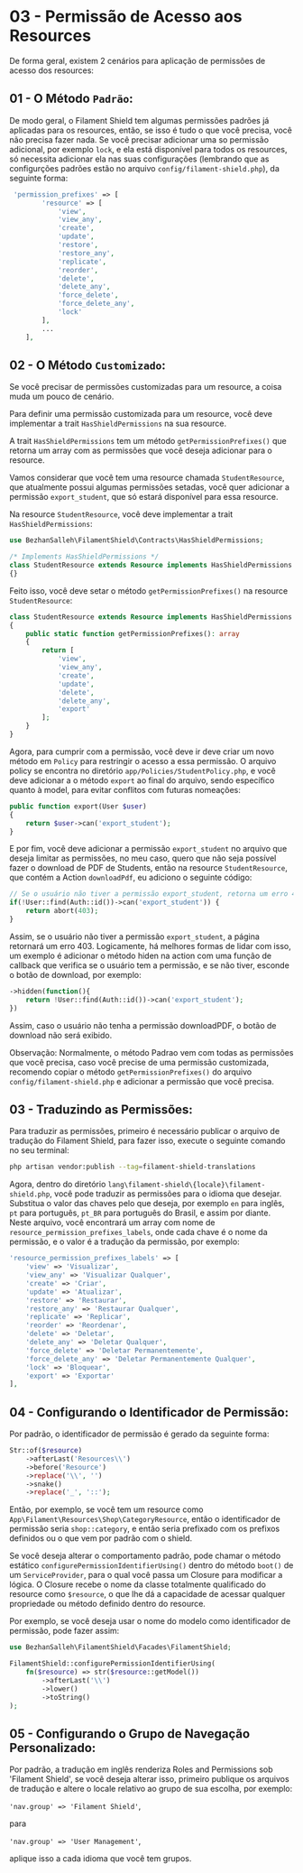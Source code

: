 # 03 - Permissão de Acesso aos Resources

De forma geral, existem 2 cenários para aplicação de permissões de acesso dos resources:

## 01 - O Método `Padrão`:

De modo geral, o Filament Shield tem algumas permissões padrões já aplicadas para os resources, então, se isso é tudo o que você precisa, você não precisa fazer nada. Se você precisar adicionar uma so permissão adicional, por exemplo `lock`, e ela está disponível para todos os resources, só necessita adicionar ela nas suas configurações (lembrando que as configurções padrões estão no arquivo `config/filament-shield.php`), da seguinte forma:

```php
 'permission_prefixes' => [
        'resource' => [
            'view',
            'view_any',
            'create',
            'update',
            'restore',
            'restore_any',
            'replicate',
            'reorder',
            'delete',
            'delete_any',
            'force_delete',
            'force_delete_any',
            'lock'
        ],
        ...
    ],
```

## 02 - O Método `Customizado`:

Se você precisar de permissões customizadas para um resource, a coisa muda um pouco de cenário.

Para definir uma permissão customizada para um resource, você deve implementar a trait `HasShieldPermissions` na sua resource.

A trait `HasShieldPermissions` tem um método `getPermissionPrefixes()` que retorna um array com as permissões que você deseja adicionar para o resource. 

Vamos considerar que você tem uma resource chamada `StudentResource`, que atualmente possui algumas permissões setadas, você quer adicionar a permissão `export_student`, que só estará disponível para essa resource.

Na resource `StudentResource`, você deve implementar a trait `HasShieldPermissions`:

```php
use BezhanSalleh\FilamentShield\Contracts\HasShieldPermissions;

/* Implements HasShieldPermissions */
class StudentResource extends Resource implements HasShieldPermissions
{}
```

Feito isso, você deve setar o método `getPermissionPrefixes()` na resource `StudentResource`:

```php
class StudentResource extends Resource implements HasShieldPermissions
{
    public static function getPermissionPrefixes(): array
    {
        return [
            'view',
            'view_any',
            'create',
            'update',
            'delete',
            'delete_any',
            'export'
        ];
    }
}
```

Agora, para cumprir com a permissão, você deve ir deve criar um novo método em `Policy` para restringir o acesso a essa permissão. O arquivo policy se encontra no diretório `app/Policies/StudentPolicy.php`, e você deve adicionar a o método `export` ao final do arquivo, sendo específico quanto à model, para evitar conflitos com futuras nomeações:

```php
public function export(User $user)
{
	return $user->can('export_student');
} 
```

E por fim, você deve adicionar a permissão `export_student` no arquivo que deseja limitar as permissões, no meu caso, quero que não seja possível fazer o download de PDF de Students, então na resource `StudentResource`, que contém a Action `downloadPdf`, eu adiciono o seguinte código:

```php
// Se o usuário não tiver a permissão export_student, retorna um erro 403
if(!User::find(Auth::id())->can('export_student')) {
    return abort(403);
}
```

Assim, se o usuário não tiver a permissão `export_student`, a página retornará um erro 403. Logicamente, há melhores formas de lidar com isso, um exemplo é adicionar o método hiden na action com uma função de callback que verifica se o usuário tem a permissão, e se não tiver, esconde o botão de download, por exemplo:

```php
->hidden(function(){
    return !User::find(Auth::id())->can('export_student');
})
```

Assim, caso o usuário não tenha a permissão downloadPDF, o botão de download não será exibido.

Observação: Normalmente, o método Padrao vem com todas as permissões que você precisa, caso você precise de uma permissão customizada, recomendo copiar o método `getPermissionPrefixes()` do arquivo `config/filament-shield.php` e adicionar a permissão que você precisa.

## 03 - Traduzindo as Permissões:

Para traduzir as permissões, primeiro é necessário publicar o arquivo de tradução do Filament Shield, para fazer isso, execute o seguinte comando no seu terminal:

```bash
php artisan vendor:publish --tag=filament-shield-translations
```

Agora, dentro do diretório `lang\filament-shield\{locale}\filament-shield.php`, você pode traduzir as permissões para o idioma que desejar. Substitua o valor das chaves pelo que deseja, por exemplo `en` para inglês, `pt` para português, `pt_BR` para português do Brasil, e assim por diante. Neste arquivo, você encontrará um array com nome de `resource_permission_prefixes_labels`, onde cada chave é o nome da permissão, e o valor é a tradução da permissão, por exemplo:

```php
'resource_permission_prefixes_labels' => [
    'view' => 'Visualizar',
    'view_any' => 'Visualizar Qualquer',
    'create' => 'Criar',
    'update' => 'Atualizar',
    'restore' => 'Restaurar',
    'restore_any' => 'Restaurar Qualquer',
    'replicate' => 'Replicar',
    'reorder' => 'Reordenar',
    'delete' => 'Deletar',
    'delete_any' => 'Deletar Qualquer',
    'force_delete' => 'Deletar Permanentemente',
    'force_delete_any' => 'Deletar Permanentemente Qualquer',
    'lock' => 'Bloquear',
    'export' => 'Exportar'
],
```

## 04 - Configurando o Identificador de Permissão:

Por padrão, o identificador de permissão é gerado da seguinte forma:

```php
Str::of($resource)
    ->afterLast('Resources\\')
    ->before('Resource')
    ->replace('\\', '')
    ->snake()
    ->replace('_', '::');
```

Então, por exemplo, se você tem um resource como `App\Filament\Resources\Shop\CategoryResource`, então o identificador de permissão seria `shop::category`, e então seria prefixado com os prefixos definidos ou o que vem por padrão com o shield.

Se você deseja alterar o comportamento padrão, pode chamar o método estático `configurePermissionIdentifierUsing()` dentro do método `boot()` de um `ServiceProvider`, para o qual você passa um Closure para modificar a lógica. O Closure recebe o nome da classe totalmente qualificado do resource como `$resource`, o que lhe dá a capacidade de acessar qualquer propriedade ou método definido dentro do resource.

Por exemplo, se você deseja usar o nome do modelo como identificador de permissão, pode fazer assim:

```php
use BezhanSalleh\FilamentShield\Facades\FilamentShield;

FilamentShield::configurePermissionIdentifierUsing(
    fn($resource) => str($resource::getModel())
        ->afterLast('\\')
        ->lower()
        ->toString()
);
```

## 05 - Configurando o Grupo de Navegação Personalizado:

Por padrão, a tradução em inglês renderiza Roles and Permissions sob 'Filament Shield', se você deseja alterar isso, primeiro publique os arquivos de tradução e altere o locale relativo ao grupo de sua escolha, por exemplo:

`'nav.group' => 'Filament Shield'`,

para

`'nav.group' => 'User Management'`,

aplique isso a cada idioma que você tem grupos.